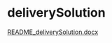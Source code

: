 # deliverySolution
[README_deliverySolution.docx](https://github.com/jamesfloatingmarket1508/deliverySolution/files/8749845/README_deliverySolution.docx)
